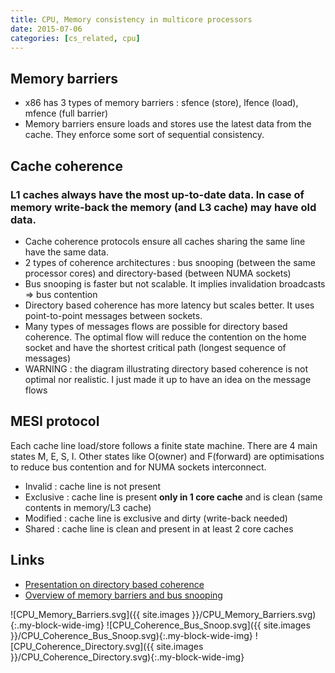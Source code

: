 ```yaml
---
title: CPU, Memory consistency in multicore processors
date: 2015-07-06
categories: [cs_related, cpu]
---
```


## Memory barriers
* x86 has 3 types of memory barriers : sfence (store), lfence (load), mfence (full barrier)
* Memory barriers ensure loads and stores use the latest data from the cache. They enforce some sort of sequential consistency.

## Cache coherence

### **L1 caches always have the most up-to-date data.** In case of memory write-back the memory (and L3 cache) may have old data.
* Cache coherence protocols ensure all caches sharing the same line have the same data.
* 2 types of coherence architectures : bus snooping (between the same processor cores) and directory-based (between NUMA sockets)
* Bus snooping is faster but not scalable. It implies invalidation broadcasts => bus contention
* Directory based coherence has more latency but scales better. It uses point-to-point messages between sockets.
* Many types of messages flows are possible for directory based coherence. The optimal flow will reduce the contention on the home socket
  and have the shortest critical path (longest sequence of messages)
* WARNING : the diagram illustrating directory based coherence is not optimal nor realistic. I just made it up to have an idea on the
  message flows

## MESI protocol
Each cache line load/store follows a finite state machine. There are 4 main states M, E, S, I. 
Other states like O(owner) and F(forward) are optimisations to reduce bus contention and for NUMA sockets interconnect.

* Invalid : cache line is not present
* Exclusive : cache line is present **only in 1 core cache** and is clean (same contents in memory/L3 cache)
* Modified : cache line is exclusive and dirty (write-back needed)  
* Shared : cache line is clean and present in at least 2 core caches

## Links
* [Presentation on directory based coherence](http://www.cs.cmu.edu/afs/cs/academic/class/15418-s12/www/lectures/13_directorycoherence2.pdf)
* [Overview of memory barriers and bus snooping](https://fgiesen.wordpress.com/2014/07/07/cache-coherency/)

![CPU_Memory_Barriers.svg]({{ site.images }}/CPU_Memory_Barriers.svg){:.my-block-wide-img}
![CPU_Coherence_Bus_Snoop.svg]({{ site.images }}/CPU_Coherence_Bus_Snoop.svg){:.my-block-wide-img}
![CPU_Coherence_Directory.svg]({{ site.images }}/CPU_Coherence_Directory.svg){:.my-block-wide-img}
